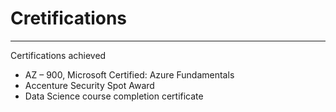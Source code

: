 # Cretifications
***
Certifications achieved  
  * AZ – 900, Microsoft Certified: Azure Fundamentals
  * Accenture Security Spot Award
  * Data Science course completion certificate
